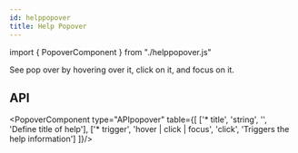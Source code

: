 ```yaml
---
id: helppopover
title: Help Popover
---
```


import { PopoverComponent } from "./helppopover.js"

<p>See pop over by hovering over it, click on it, and focus on it.</p>
<PopoverComponent triggerOf={[ 'hover', 'click', 'focus' ]}/>

## API

<PopoverComponent type="APIpopover" table={[
  ['* title', 'string', '', 'Define title of help'],
  ['* trigger', 'hover | click | focus', 'click', 'Triggers the help information']
 ]}/>